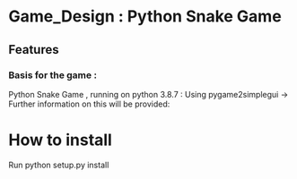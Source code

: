 # Game_Design : Python Snake Game

## Features

### Basis for the game :

Python Snake Game , running on python 3.8.7 : Using pygame2simplegui -> Further information on this will be provided:

# How to install 
Run python setup.py install 

